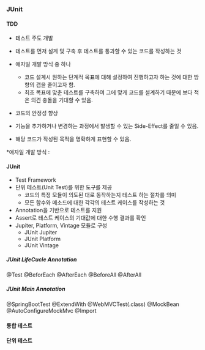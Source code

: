 ### JUnit

#### TDD
- 테스트 주도 개발
- 테스트를 먼저 설계 및 구축 후 테스트를 통과할 수 있는 코드를 작성하는 것
- 애자일 개발 방식 중 하나
    - 코드 설계시 원하는 단계적 목표에 대해 설정하여 진행하고자 하는 것에 대한 방향의 갭을 줄이고자 함.
    - 최초 목표에 맞춘 테스트를 구축하여 그에 맞게 코드를 설계하기 때문에 보다 적은 의견 충돌을 기대할 수 있음.

- 코드의 안정성 향상
- 기능을 추가하거나 변경하는 과정에서 발생할 수 있는 Side-Effect를 줄일 수 있음.
- 해당 코드가 작성된 목적을 명확하게 표현할 수 있음.

*애자일 개발 방식 : 


#### JUnit

- Test Framework
- 단위 테스트(Unit Test)를 위한 도구를 제공
    - 코드의 특정 모듈이 의도된 대로 동작하는지 테스트 하는 절차를 의미
    - 모든 함수와 메소드에 대한 각각의 테스트 케이스를 작성하는 것
- Annotation을 기반으로 테스트를 지원
- Assert로 테스트 케이스의 기대값에 대한 수행 결과를 확인
- Jupiter, Platform, Vintage 모듈로 구성
    - JUnit Jupiter
    - JUnit Platform
    - JUnit Vintage


##### JUnit LifeCucle Annotation

@Test
@BeforEach
@AfterEach
@BeforeAll
@AfterAll

##### JUnit Main Annotation

@SpringBootTest
@ExtendWith
@WebMVCTest(.class)
@MockBean
@AutoConfigureMockMvc
@Import


#### 통합 테스트


#### 단위 테스트
